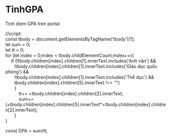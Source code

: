 # TinhGPA
Tinh diem GPA tren portal


//script:\
const tbody = document.getElementsByTagName('tbody')[1];\
let sum = 0;\
let tt = 0;\
for (let index = 0;index < tbody.childElementCount;index++){\
 &nbsp;&emsp;if (!tbody.children[index].children[1].innerText.includes('Anh văn') &&\
      &emsp;&emsp;!tbody.children[index].children[1].innerText.includes('Giáo dục quốc phòng') && \
      &emsp;&emsp;!tbody.children[index].children[1].innerText.includes('Thể dục') && \
      &emsp;&emsp;tbody.children[index].children[5].innerText !== "")\
  &emsp;&emsp;{\
      &emsp;&emsp;&emsp;tt+= +tbody.children[index].children[2].innerText;\
      &emsp;&emsp;&emsp;sum+= (+tbody.children[index].children[5].innerText*+tbody.children[index].children[2].innerText);\
  &emsp;&emsp;}\
}

const GPA = sum/tt;
